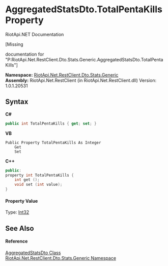 # AggregatedStatsDto.TotalPentaKills Property 
RiotApi.NET Documentation 

\[Missing <summary> documentation for "P:RiotApi.Net.RestClient.Dto.Stats.Generic.AggregatedStatsDto.TotalPentaKills"\]

**Namespace:**&nbsp;<a href="5d01f7ac-cf04-77d7-641a-3fa8ba633859">RiotApi.Net.RestClient.Dto.Stats.Generic</a><br />**Assembly:**&nbsp;RiotApi.Net.RestClient (in RiotApi.Net.RestClient.dll) Version: 1.0.1.20531

## Syntax

**C#**<br />
``` C#
public int TotalPentaKills { get; set; }
```

**VB**<br />
``` VB
Public Property TotalPentaKills As Integer
	Get
	Set
```

**C++**<br />
``` C++
public:
property int TotalPentaKills {
	int get ();
	void set (int value);
}
```


#### Property Value
Type: <a href="http://msdn2.microsoft.com/en-us/library/td2s409d" target="_blank">Int32</a>

## See Also


#### Reference
<a href="e359dad0-0ffd-00cc-2b4e-523727c841e6">AggregatedStatsDto Class</a><br /><a href="5d01f7ac-cf04-77d7-641a-3fa8ba633859">RiotApi.Net.RestClient.Dto.Stats.Generic Namespace</a><br />